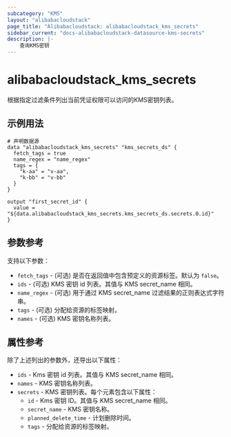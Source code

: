 ```yaml
---
subcategory: "KMS"
layout: "alibabacloudstack"
page_title: "Alibabacloudstack: alibabacloudstack_kms_secrets"
sidebar_current: "docs-alibabacloudstack-datasource-kms-secrets"
description: |-
    查询KMS密钥
---
```


# alibabacloudstack_kms_secrets

根据指定过滤条件列出当前凭证权限可以访问的KMS密钥列表。

## 示例用法

```
# 声明数据源
data "alibabacloudstack_kms_secrets" "kms_secrets_ds" {
  fetch_tags = true
  name_regex = "name_regex"
  tags = {
    "k-aa" = "v-aa",
    "k-bb" = "v-bb"
  }
}

output "first_secret_id" {
  value = "${data.alibabacloudstack_kms_secrets.kms_secrets_ds.secrets.0.id}"
}
```

## 参数参考

支持以下参数：

* `fetch_tags` - (可选) 是否在返回值中包含预定义的资源标签。默认为 `false`。
* `ids` - (可选) KMS 密钥 id 列表。其值与 KMS secret_name 相同。
* `name_regex` - (可选) 用于通过 KMS secret_name 过滤结果的正则表达式字符串。
* `tags` - (可选) 分配给资源的标签映射。
* `names` - (可选) KMS 密钥名称列表。

## 属性参考

除了上述列出的参数外，还导出以下属性：

* `ids` - Kms 密钥 id 列表。其值与 KMS secret_name 相同。
* `names` - KMS 密钥名称列表。
* `secrets` - KMS 密钥列表。每个元素包含以下属性：
  * `id` - Kms 密钥 ID。其值与 KMS secret_name 相同。
  * `secret_name` - KMS 密钥名称。
  * `planned_delete_time` - 计划删除时间。
  * `tags` - 分配给资源的标签映射。